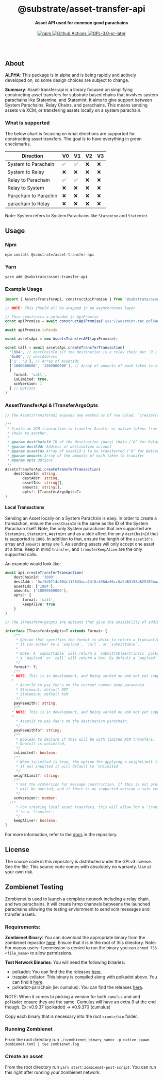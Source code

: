 <br /><br />

<div align="center">
  <h1 align="center">@substrate/asset-transfer-api</h1>
  <h4 align="center"> Asset API used for common good parachains </h4>
  <p align="center">
    <a href="https://www.npmjs.com/package/@substrate/asset-transfer-api">
      <img alt="npm" src="https://img.shields.io/npm/v/@substrate/asset-transfer-api" />
    </a>
    <a href="https://github.com/paritytech/asset-transfer-api/actions">
      <img alt="Github Actions" src="https://github.com/paritytech/asset-transfer-api/workflows/pr/badge.svg" />
    </a>
    <a href="https://github.com/paritytech/asset-transfer-api/blob/master/LICENSE">
      <img alt="GPL-3.0-or-later" src="https://img.shields.io/npm/l/@substrate/asset-transfer-api" />
    </a>
  </p>
</div>

<br /><br />

## About

**ALPHA**: This package is in alpha and is being rapidly and actively developed on, so some design choices are subject to change. 

**Summary**: Asset-transfer-api is a library focused on simplifying constructing asset transfers for substrate based chains that involves system parachains like Statemine, and Statemint. It aims to give support between System Parachains, Relay Chains, and parachains. This means sending assets via XCM, or transfering assets locally on a system parachain. 

### What is supported

The below chart is focusing on what directions are supported for constructing asset transfers. The goal is to have everything in green checkmarks. 

| Direction             | V0                 | V1                 | V2                 | V3                 |
| --------------------- | ------------------ | ------------------ | ------------------ | ------------------ |
| System to Parachain   | :white_check_mark: | :white_check_mark: | :x:                | :x:                |
| System to Relay       | :x:                | :x:                | :x:                | :x:                |
| Relay to Parachain    | :white_check_mark: | :white_check_mark: | :x:                | :x:                |
| Relay to System       | :x:                | :x:                | :x:                | :x:                |
| Parachain to Parachin | :x:                | :x:                | :x:                | :x:                |
| parachain to Relay    | :x:                | :x:                | :x:                | :x:                |

Note: System refers to System Parachains like `Statemine` and `Statemint`

## Usage

### Npm

`npm install @substrate/asset-transfer-api`

### Yarn

`yarn add @substrate/asset-transfer-api`

### Example Usage

```typescript
import { AssetsTransferApi, constructApiPromise } from '@substrate/asset-transfer-api';

// NOTE: This should all be wrapped in an asynchronous layer.

// This constructs a polkadot-js ApiPromise 
const apiPromise = await constructApiPromise('wss://westmint-rpc.polkadot.io');

await apiPromise.isReady

const assetsApi = new AssetsTransferAPI(apiPromise);

const call = await assetsApi.createTransferTransaction(
  '1984', // destChainId (If the destination is a relay chain put `0`)
  '0x00', // destAddress
  ['1', '2'], // Array of AssetIds
  ['1000000000', '2000000000'], // Array of amounts of each token to transfer
  {
    format: 'call',
    isLimited: true,
    xcmVersion: 1
  } // Options
)
```

### AssetTransferApi & ITransferArgsOpts

```Typescript
// The AssetsTransferApi exposes one method as of now caled: `createTransferTransaction`

/**
 * Create an XCM transaction to transfer Assets, or native tokens from one
 * chain to another.
 *
 * @param destChainId ID of the destination (para) chain (‘0’ for Relaychain)
 * @param destAddr Address of destination account
 * @param assetIds Array of assetId's to be transferred (‘0’ for Native Relay Token)
 * @param amounts Array of the amounts of each token to transfer
 * @param opts Options
 */
AssetsTransferApi.createTransferTransaction(
  	destChainId: string,
		destAddr: string,
		assetIds: string[],
		amounts: string[],
		opts?: ITransferArgsOpts<T>
)
```

#### Local Transactions

Sending an Asset locally on a System Parachain is easy. In order to create a transaction, ensure the `destChainId` is the same as the ID of the System Parachain itself. Note, the only System parachains that are supported are `Statemine`, `Statemint`, `Westmint` and as a side affect the only `destChainId` that is supported is `1000`. In addition to that, ensure the length of the `assetId's` array and `amounts` array are 1. As sending assets will only accept one asset at a time. Keep in mind `transfer`, and `transferKeepAlive` are the only supported calls.

An example would look like:
```typescript
await api.createTransferTransaction(
  	destChainId: '1000',
	destAddr: '0xf5d5714c084c112843aca74f8c498da06cc5a2d63153b825189baa51043b1f0b',
	assetIds: ['1984'],
	amounts: ['10000000000'],
	opts?: {
		format: 'call',
		keepAlive: true
	}
)
```

```typescript
// The ITransferArgsOpts are options that give the possibility of adding certain customization to the transaction.

interface ITransferArgsOpts<T extends Format> {
	/**
	 * Option that specifies the format in which to return a transaction.
	 * It can either be a `payload`, `call`, or `submittable`.
	 *
	 * Note: A `submittable` will return a `SubmittableExtrinsic` polkadot-js type, whereas
	 * a `payload` or `call` will return a hex. By default a `payload` will be returned if nothing is inputted.
	 */
	format?: T;
	/**
   * NOTE: This is in development, and being worked on and not yet supported.
   * 
	 * AssetId to pay fee's on the current common good parachain.
	 * Statemint: default DOT
	 * Statemine: default KSM
	 */
	payFeeWith?: string;
	/**
   * NOTE: This is in development, and being worked on and not yet supported.
   * 
	 * AssetId to pay fee's on the destination parachain.
	 */
	payFeeWithTo?: string;
	/**
	 * Boolean to declare if this will be with limited XCM transfers.
	 * Deafult is unlimited.
	 */
	isLimited?: boolean;
	/**
	 * When isLimited is true, the option for applying a weightLimit is possible.
	 * If not inputted it will default to `Unlimited`.
	 */
	weightLimit?: string;
	/**
	 * Set the xcmVersion for message construction. If this is not present a supported version
	 * will be queried, and if there is no supported version a safe version will be queried.
	 */
	xcmVersion?: number;
  /**
	 * For creating local asset transfers, this will allow for a `transferKeepAlive` as oppose
	 * to a `transfer`.
	 */
	keepAlive?: boolean;
}
```

For more information, refer to the [docs](https://github.com/paritytech/asset-transfer-api/tree/main/docs) in the repository.

## License

The source code in this repository is distributed under the GPLv3 license. See the <LICENSE> file. This source code comes with absolutely no warranty. Use at your own risk.

## Zombienet Testing

Zombienet is used to launch a complete network including a relay chain, and two parachains. It will create hrmp channels betweens the launched parachains allowing the testing enviornment to send xcm messages and transfer assets. 

### **Requirements**:

**Zombienet Binary**: You can download the appropriate binary from the zombienet repositor [here](https://github.com/paritytech/zombienet/releases). Ensure that it is in the root of this directory. Note: For macos users if permission is denied to run the binary you can `chmod 755 <file_name>` to allow permissions.

**Test Network Binaries**: You will need the following binaries:

- polkadot: You can find the the releases [here](https://github.com/paritytech/polkadot/releases).
- trappist-collator: This binary is compiled along with polkadot above. You can find it [here](https://github.com/paritytech/trappist).
- polkadot-parachain (ie: cumulus): You can find the releases [here](https://github.com/paritytech/cumulus/releases).

NOTE: When it comes to picking a version for both `cumulus` and and `polkadot` ensure they are the same. Cumulus will have an extra 0 at the end though. Ex: v0.9.37 (polkadot) -> v0.9.370 (cumulus)

Copy each binary that is necessary into the root `<root>/bin` folder.

### Running Zombienet

From the root directory run `./<zombienet_binary_name> -p native spawn zombienet.toml | tee zombienet.log`

### Create an asset

From the root directory run `yarn start:zombienet-post-script`. You can run this right after running your zombienet network.
